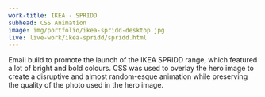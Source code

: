 ```yaml
---
work-title: IKEA - SPRIDD
subhead: CSS Animation
image: img/portfolio/ikea-spridd-desktop.jpg
live: live-work/ikea-spridd/spridd.html
---
```


Email build to promote the launch of the IKEA SPRIDD range, which featured a lot of bright and bold colours. CSS was used to overlay the hero image to create a disruptive and almost random-esque animation while preserving the quality of the photo used in the hero image.
